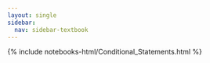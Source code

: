 ```yaml
---
layout: single
sidebar:
  nav: sidebar-textbook
---
```


{% include notebooks-html/Conditional_Statements.html %}
